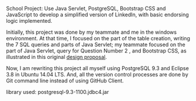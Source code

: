 School Project: Use Java Servlet, PostgreSQL, Bootstrap CSS and JavaScript to develop a simplified version of LinkedIn, with basic endorsing logic implemented. 

Initially, this project was done by my teammate and me in the windows environment. At that time, I focused on the part of the table creation, writing the 7 SQL queries and parts of Java Servlet; my teammate focused on the part of Java Servlet, query for Question Number 2 , and Bootstrap CSS, as illustrated in this original [design proposal](http://www.starwavelin.com/docs/linkedoutReport.pdf).

Now, I am rewriting this project all myself using PostgreSQL 9.3 and Eclipse 3.8 in Ubuntu 14.04 LTS. And, all the version control processes are done by Git command line instead of using GitHub Client.

library used: postgresql-9.3-1100.jdbc4.jar
